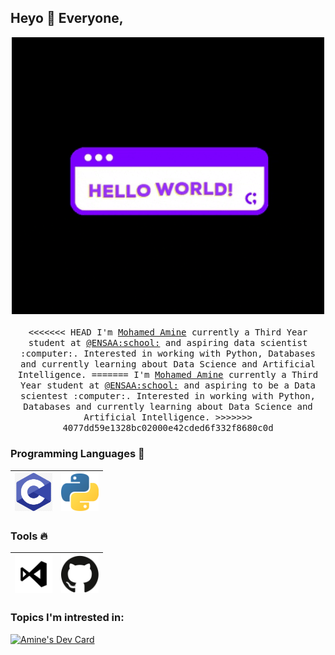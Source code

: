 
## Heyo :wave: Everyone, 

<p align="center">
  <img src="https://raw.githubusercontent.com/AmineMahdioui/AmineMahdioui/master/.github/images/hello_word.gif" width=500>
  <br><br>
  <samp>
<<<<<<< HEAD
    I'm <a href="https://github.com/AmineMahdioui/">Mohamed Amine</a> currently a Third Year student at <a href="http://www.ensa-agadir.ac.ma/">@ENSAA:school:</a> and aspiring data scientist  :computer:. Interested in working with Python, Databases and currently learning about Data Science and Artificial Intelligence.
=======
    I'm <a href="https://github.com/AmineMahdioui/">Mohamed Amine</a> currently a Third Year student at <a href="http://www.ensa-agadir.ac.ma/">@ENSAA:school:</a> and aspiring to be a Data scientest :computer:. Interested in working with Python, Databases and currently learning about Data Science and Artificial Intelligence.
>>>>>>> 4077dd59e1328bc02000e42cded6f332f8680c0d
  </samp>
</p>

### Programming Languages  :rocket:
|<img src="https://raw.githubusercontent.com/AmineMahdioui/AmineMahdioui/master/.github/images/c-programming-icon-c-programming-language-logo-11562945679duaxtn3yq0.png" width=60> | <img src="https://raw.githubusercontent.com/AmineMahdioui/AmineMahdioui/master/.github/images/2048px-Python-logo-notext.svg.png" width=60> |
|:---:|:---:|


### Tools :fire:
|<img src="https://raw.githubusercontent.com/AmineMahdioui/AmineMahdioui/master/.github/images/vs-code-2336946-1982827.png" width=60> | <img src="https://raw.githubusercontent.com/AmineMahdioui/AmineMahdioui/master/.github/images/github-icon-1-logo.svg" width=60> | 
|:---:|:---:|
### Topics I'm intrested in:

<a href="https://app.daily.dev/AmineMahdioui"><img src="https://api.daily.dev/devcards/314df4c435c84f7ea17ba7532a899add.png?r=6k1" width="400" alt="Amine's Dev Card"/></a>
